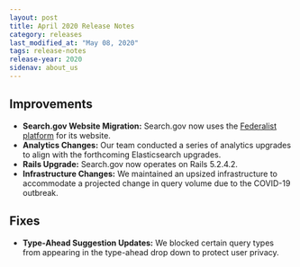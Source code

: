 ```yaml
---
layout: post
title: April 2020 Release Notes
category: releases
last_modified_at: "May 08, 2020"
tags: release-notes
release-year: 2020
sidenav: about_us
---
```


## Improvements

* **Search.gov Website Migration:** Search.gov now uses the [Federalist platform](https://federalist.18f.gov/) for its website.
* **Analytics Changes:** Our team conducted a series of analytics upgrades to align with the forthcoming Elasticsearch upgrades.
* **Rails Upgrade:** Search.gov now operates on Rails 5.2.4.2.
* **Infrastructure Changes:** We maintained an upsized infrastructure to accommodate a projected change in query volume due to the COVID-19 outbreak.

## Fixes

* **Type-Ahead Suggestion Updates:** We blocked certain query types from appearing in the type-ahead drop down to protect user privacy.

